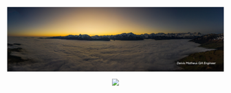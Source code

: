 
<div id="header" align="center">
<img decoding="async" src="https://github.com/dmatheusdccs/dmatheusdccs/blob/main/Yellow%20%26%20Black%20Simple%20Profile%20LinkedIn%20Banner.png" 
width="800"/>
</div>

<div id="badges" align="center">
  
[![](https://img.shields.io/badge/LinkedIn-blue?style=flat&logo=linkedin&logoColor=white)](https://www.linkedin.com/in/deivismatheusdcs1234/)
